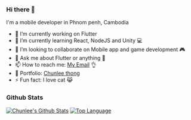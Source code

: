 ### Hi there 👋

I'm a mobile developer in Phnom penh, Cambodia 

- 🔭 I’m currently working on Flutter
- 🌱 I’m currently learning React, NodeJS and Unity 💻
- 👯 I’m looking to collaborate on Mobile app and game development 🎮
- 💬 Ask me about Flutter or anything 🤣 
- 📫 How to reach me: [My Email](chunlee.thong@gmail.com) 👌
- 📕 Portfolio: [Chunlee thong](chunleethong.com) 
- ⚡ Fun fact: I love cat 😹

### Github Stats

[![Chunlee's Github Stats](https://github-readme-stats.vercel.app/api?username=chunlee-thong&count_private=true&theme=default&show_icons=true&line_height=40&theme=dark)](https://github.com/chunlee-thong)
[![Top Language](https://github-readme-stats.vercel.app/api/top-langs/?username=chunlee-thong&show_icons=true&theme=dark)](https://github.com/chunlee-thong)
